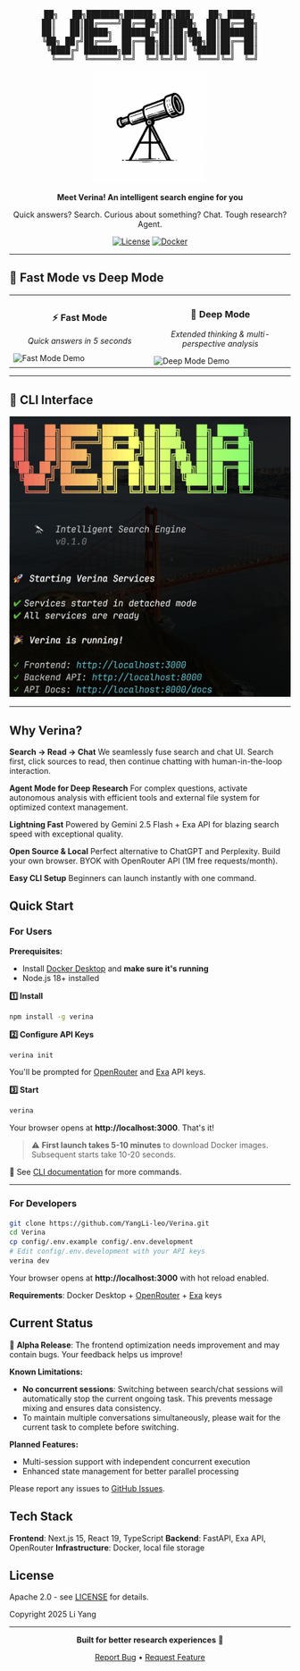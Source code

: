 <div align="center">

<pre>
██╗   ██╗███████╗██████╗ ██╗███╗   ██╗ █████╗
██║   ██║██╔════╝██╔══██╗██║████╗  ██║██╔══██╗
██║   ██║█████╗  ██████╔╝██║██╔██╗ ██║███████║
╚██╗ ██╔╝██╔══╝  ██╔══██╗██║██║╚██╗██║██╔══██║
 ╚████╔╝ ███████╗██║  ██║██║██║ ╚████║██║  ██║
  ╚═══╝  ╚══════╝╚═╝  ╚═╝╚═╝╚═╝  ╚═══╝╚═╝  ╚═╝
</pre>

<img src="docs/images/logo.png" alt="Verina" width="200">

**Meet Verina! An intelligent search engine for you**

Quick answers? Search. Curious about something? Chat. Tough research? Agent.

[![License](https://img.shields.io/badge/License-Apache%202.0-blue.svg)](LICENSE)
[![Docker](https://img.shields.io/badge/Docker-Ready-blue)](https://www.docker.com/)

</div>

---

## 🎥 Fast Mode vs Deep Mode

<table>
  <tr>
    <td width="50%">
      <h3 align="center">⚡ Fast Mode</h3>
      <p align="center"><i>Quick answers in 5 seconds</i></p>
      <img src="docs/images/demo-fast-mode.gif" alt="Fast Mode Demo" width="100%">
    </td>
    <td width="50%">
      <h3 align="center">🧠 Deep Mode</h3>
      <p align="center"><i>Extended thinking & multi-perspective analysis</i></p>
      <img src="docs/images/demo-deep-mode.gif" alt="Deep Mode Demo" width="100%">
    </td>
  </tr>
</table>

---

## 📸 CLI Interface

<div align="center">
<img src="docs/images/screenshot-cli.png" alt="Verina CLI" width="800">
</div>

---

## Why Verina?

**Search → Read → Chat**
We seamlessly fuse search and chat UI. Search first, click sources to read, then continue chatting with human-in-the-loop interaction.

**Agent Mode for Deep Research**
For complex questions, activate autonomous analysis with efficient tools and external file system for optimized context management.

**Lightning Fast**
Powered by Gemini 2.5 Flash + Exa API for blazing search speed with exceptional quality.

**Open Source & Local**
Perfect alternative to ChatGPT and Perplexity. Build your own browser. BYOK with OpenRouter API (1M free requests/month).

**Easy CLI Setup**
Beginners can launch instantly with one command.

## Quick Start

### For Users

**Prerequisites:**
- Install [Docker Desktop](https://docs.docker.com/get-docker/) and **make sure it's running**
- Node.js 18+ installed

**1️⃣ Install**
```bash
npm install -g verina
```

**2️⃣ Configure API Keys**
```bash
verina init
```

You'll be prompted for [OpenRouter](https://openrouter.ai/keys) and [Exa](https://exa.ai/) API keys.

**3️⃣ Start**
```bash
verina
```

Your browser opens at **http://localhost:3000**. That's it!

> ⚠️ **First launch takes 5-10 minutes** to download Docker images. Subsequent starts take 10-20 seconds.

📖 See [CLI documentation](packages/cli/README.md) for more commands.

---

### For Developers

```bash
git clone https://github.com/YangLi-leo/Verina.git
cd Verina
cp config/.env.example config/.env.development
# Edit config/.env.development with your API keys
verina dev
```

Your browser opens at **http://localhost:3000** with hot reload enabled.

**Requirements**: Docker Desktop + [OpenRouter](https://openrouter.ai/keys) + [Exa](https://exa.ai/) keys

## Current Status

🚧 **Alpha Release**: The frontend optimization needs improvement and may contain bugs. Your feedback helps us improve!

**Known Limitations:**
- **No concurrent sessions**: Switching between search/chat sessions will automatically stop the current ongoing task. This prevents message mixing and ensures data consistency.
- To maintain multiple conversations simultaneously, please wait for the current task to complete before switching.

**Planned Features:**
- Multi-session support with independent concurrent execution
- Enhanced state management for better parallel processing

Please report any issues to [GitHub Issues](https://github.com/YangLi-leo/Verina/issues).

## Tech Stack

**Frontend**: Next.js 15, React 19, TypeScript
**Backend**: FastAPI, Exa API, OpenRouter
**Infrastructure**: Docker, local file storage

## License

Apache 2.0 - see [LICENSE](LICENSE) for details.

Copyright 2025 Li Yang

---

<div align="center">

**Built for better research experiences** 🔬

[Report Bug](https://github.com/YangLi-leo/Verina/issues) • [Request Feature](https://github.com/YangLi-leo/Verina/issues)

</div>
